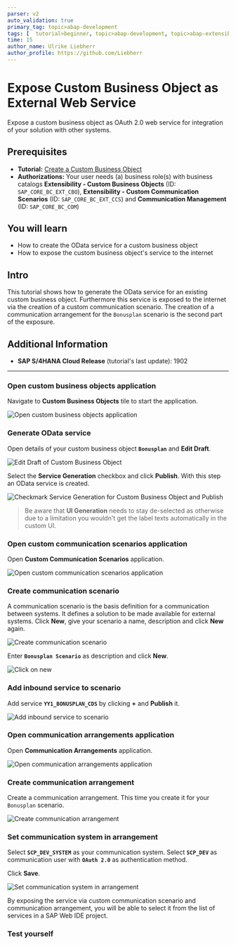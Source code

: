```yaml
---
parser: v2
auto_validation: true
primary_tag: topic>abap-development
tags: [  tutorial>beginner, topic>abap-development, topic>abap-extensibility ]
time: 15
author_name: Ulrike Liebherr
author_profile: https://github.com/Liebherr
---
```


# Expose Custom Business Object as External Web Service
<!-- description --> Expose a custom business object as OAuth 2.0 web service for integration of your solution with other systems.

## Prerequisites  
- **Tutorial:**
[Create a Custom Business Object](abap-extensibility-cbo-create)
 - **Authorizations:** Your user needs (a) business role(s) with business catalogs **Extensibility - Custom Business Objects** (ID: `SAP_CORE_BC_EXT_CBO`), **Extensibility - Custom Communication Scenarios** (ID: `SAP_CORE_BC_EXT_CCS`) and **Communication Management** (ID: `SAP_CORE_BC_COM`)

## You will learn  
- How to create the OData service for a custom business object
- How to expose the custom business object's service to the internet

## Intro
This tutorial shows how to generate the OData service for an existing custom business object. Furthermore this service is exposed to the internet via the creation of a custom communication scenario. The creation of a communication arrangement for the `Bonusplan` scenario is the second part of the exposure.
## Additional Information
- **SAP S/4HANA Cloud Release** (tutorial's last update): 1902

---

### Open custom business objects application

Navigate to **Custom Business Objects** tile to start the application.

![Open custom business objects application](s4_CBO_tile.png)


### Generate OData service

Open details of your custom business object **`Bonusplan`** and **Edit Draft**.

![Edit Draft of Custom Business Object](s4_CBO_editDraft.png)

Select the **Service Generation** checkbox and click **Publish**. With this step an OData service is created.

![Checkmark Service Generation for Custom Business Object and Publish](s4_CBO_checkService_Publish.png)

> Be aware that **UI Generation** needs to stay de-selected as otherwise due to a limitation you wouldn't get the label texts automatically in the custom UI.


### Open custom communication scenarios application

Open **Custom Communication Scenarios** application.

![Open custom communication scenarios application](s4_customScenario_tile.png)


### Create communication scenario

A communication scenario is the basis definition for a communication between systems. It defines a solution to be made available for external systems. Click **New**, give your scenario a name, description and click **New** again.

![Create communication scenario](s4_customScenario_newButton.png)

Enter **`Bonusplan Scenario`** as description and click **New**.

![Click on new](s4_customScenario_newPopUp.png)


### Add inbound service to scenario

Add service **`YY1_BONUSPLAN_CDS`** by clicking **+** and **Publish** it.

![Add inbound service to scenario](s4_customScenario_publish.png)


### Open communication arrangements application

Open **Communication Arrangements** application.

![Open communication arrangements application](s4_communicationArrangement_tile.png)


### Create communication arrangement

Create a communication arrangement. This time you create it for your `Bonusplan` scenario.

![Create communication arrangement](s4_communicationArrangement_newPopUp.png)


### Set communication system in arrangement

Select **`SCP_DEV_SYSTEM`** as your communication system. Select **`SCP_DEV`** as communication user with **`OAuth 2.0`** as authentication method.

Click **Save**.

![Set communication system in arrangement](s4_communicationArrangement_save.png)

By exposing the service via custom communication scenario and communication arrangement, you will be able to select it from the list of services in a SAP Web IDE project.


### Test yourself



